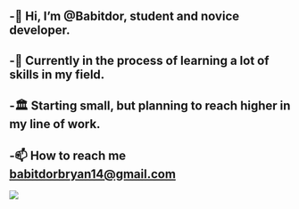 ## -👋 Hi, I’m @Babitdor, student and novice developer.
## -📜 Currently in the process of learning a lot of skills in my field. 
     
## -🏛️ Starting small, but planning to reach higher in my line of work.
     

## -📫 How to reach me babitdorbryan14@gmail.com

![](https://github-readme-stats.vercel.app/api?username=Babitdor&count_private=true&show_icons=true&theme=radical)

<!---
Babitdor/Babitdor is a ✨ special ✨ repository because its `README.md` (this file) appears on your GitHub profile.
You can click the Preview link to take a look at your changes.
--->
